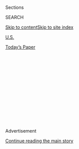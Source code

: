 <div id="app">

<div>

<div>

<div>

<div class="NYTAppHideMasthead css-1q2w90k e1suatyy0">

<div class="section css-ui9rw0 e1suatyy2">

<div class="css-eph4ug er09x8g0">

<div class="css-6n7j50">

</div>

<span class="css-1dv1kvn">Sections</span>

<div class="css-10488qs">

<span class="css-1dv1kvn">SEARCH</span>

</div>

[Skip to content](#site-content)[Skip to site
index](#site-index)

</div>

<div id="masthead-section-label" class="css-1wr3we4 eaxe0e00">

[U.S.](https://www.nytimes3xbfgragh.onion/section/us)

</div>

<div class="css-10698na e1huz5gh0">

</div>

</div>

<div id="masthead-bar-one" class="section hasLinks css-15hmgas e1csuq9d3">

<div class="css-uqyvli e1csuq9d0">

</div>

<div class="css-1uqjmks e1csuq9d1">

</div>

<div class="css-9e9ivx">

[](https://myaccount.nytimes3xbfgragh.onion/auth/login?response_type=cookie&client_id=vi)

</div>

<div class="css-1bvtpon e1csuq9d2">

[Today’s
Paper](https://www.nytimes3xbfgragh.onion/section/todayspaper)

</div>

</div>

</div>

</div>

<div data-aria-hidden="false">

<div id="site-content" data-role="main">

<div>

<div class="css-1aor85t" style="opacity:0.000000001;z-index:-1;visibility:hidden">

<div class="css-1hqnpie">

<div class="css-epjblv">

<span class="css-17xtcya">[U.S.](/section/us)</span><span class="css-x15j1o">|</span><span class="css-fwqvlz">Chicago
Police and Federal Agents to Team Up on Gun
Violence</span>

</div>

<div class="css-k008qs">

<div class="css-1iwv8en">

<span class="css-18z7m18"></span>

<div>

</div>

</div>

<span class="css-1n6z4y">https://nyti.ms/2ttTaJE</span>

<div class="css-1705lsu">

<div class="css-4xjgmj">

<div class="css-4skfbu" data-role="toolbar" data-aria-label="Social Media Share buttons, Save button, and Comments Panel with current comment count" data-testid="share-tools">

  - 
  - 
  - 
  - 
    
    <div class="css-6n7j50">
    
    </div>

  - 

</div>

</div>

</div>

</div>

</div>

</div>

<div id="NYT_TOP_BANNER_REGION" class="css-13pd83m">

</div>

<div id="top-wrapper" class="css-1sy8kpn">

<div id="top-slug" class="css-l9onyx">

Advertisement

</div>

[Continue reading the main
story](#after-top)

<div class="ad top-wrapper" style="text-align:center;height:100%;display:block;min-height:250px">

<div id="top" class="place-ad" data-position="top" data-size-key="top">

</div>

</div>

<div id="after-top">

</div>

</div>

<div id="sponsor-wrapper" class="css-1hyfx7x">

<div id="sponsor-slug" class="css-19vbshk">

Supported by

</div>

[Continue reading the main
story](#after-sponsor)

<div id="sponsor" class="ad sponsor-wrapper" style="text-align:center;height:100%;display:block">

</div>

<div id="after-sponsor">

</div>

</div>

<div class="css-1vkm6nb ehdk2mb0">

# Chicago Police and Federal Agents to Team Up on Gun Violence

</div>

<div class="css-79elbk" data-testid="photoviewer-wrapper">

<div class="css-z3e15g" data-testid="photoviewer-wrapper-hidden">

</div>

<div class="css-1a48zt4 ehw59r15" data-testid="photoviewer-children">

![<span class="css-16f3y1r e13ogyst0" data-aria-hidden="true">Police
officers from Chicago’s Second District at an outdoor roll call in
May.</span><span class="css-cnj6d5 e1z0qqy90" itemprop="copyrightHolder"><span class="css-1ly73wi e1tej78p0">Credit...</span><span><span>Joshua
Lott for The New York
Times</span></span></span>](https://static01.graylady3jvrrxbe.onion/images/2017/07/01/us/01Chicago/01Chicago-articleLarge-v3.jpg?quality=75&auto=webp&disable=upscale)

</div>

</div>

<div class="css-xt80pu e12qa4dv0">

<div class="css-18e8msd">

<div class="css-vp77d3 epjyd6m0">

<div class="css-1baulvz">

By [<span class="css-1baulvz last-byline" itemprop="name">Mitch
Smith</span>](http://www.nytimes3xbfgragh.onion/by/mitch-smith)

</div>

</div>

  - June 30,
    2017

  - 
    
    <div class="css-4xjgmj">
    
    <div class="css-d8bdto" data-role="toolbar" data-aria-label="Social Media Share buttons, Save button, and Comments Panel with current comment count" data-testid="share-tools">
    
      - 
      - 
      - 
      - 
        
        <div class="css-6n7j50">
        
        </div>
    
      - 
    
    </div>
    
    </div>

</div>

</div>

<div class="section meteredContent css-1r7ky0e" name="articleBody" itemprop="articleBody">

<div class="css-1fanzo5 StoryBodyCompanionColumn">

<div class="css-53u6y8">

CHICAGO — As a candidate, Donald J. Trump frequently mentioned the
shootings that claim hundreds of lives here each year. As a new
president, he threatened on Twitter to [“send in the
Feds\!”](https://twitter.com/realdonaldtrump/status/824080766288228352?lang=en)
if the local authorities did not stop the “carnage.” Five months later,
Mr. Trump had another message about the city, as officials here
announced a program that deploys more federal agents to address the
city’s gun crime.

“Crime and killings in Chicago have reached such epidemic proportions
that I am sending in Federal help,” Mr. Trump [wrote Friday morning on
Twitter](https://twitter.com/realDonaldTrump/status/880739852286918656).

His post preceded an official announcement on Friday of the Chicago
Crime Gun Strike Force, comprising agents from the Bureau of Alcohol,
Tobacco, Firearms and Explosives, as well as prosecutors, Chicago police
officers and Illinois state troopers. The team will include about 20
A.T.F. agents and about 20 members of the Chicago Police Department, and
it was described by the federal authorities as the first permanent unit
of its kind in the country.

“Their sole responsibility will be to fight gun crime in the city of
Chicago,” said Special Agent Tim Jones of the A.T.F., the team’s
commander. “Our hope is that with more agents here, there will be more
cases recommended for prosecution.”

</div>

</div>

<div class="css-1fanzo5 StoryBodyCompanionColumn">

<div class="css-53u6y8">

Yet some in Chicago — where more than 760 people were killed last year,
the most of any American city — were skeptical about how much influence
a few dozen more investigators would have.

Chicago has a tense relationship with the president. Last year, a large
protest scuttled Mr. Trump’s plans for a campaign rally in the city,
where his surname is emblazoned on a downtown skyscraper. Mayor Rahm
Emanuel has frequently criticized the president’s policies, while also
saying at times that he would welcome more federal law enforcement.

“Apparently this morning the president saw fit to take a brief break
from attacking journalists on Twitter to attack one particular major
U.S. city instead,” said a spokesman for Mr. Emanuel, Adam Collins. “If
the president was as interested in taking action on public safety as he
is in tweeting about it, we would have seen these resources months ago.”

Chicago officials have long advocated stricter gun laws as a way to
reduce shootings. A White House spokeswoman, Sarah Huckabee Sanders,
speaking during an off-air briefing on Friday, was asked if part of the
increase in crime was part of a larger “gun control problem” that could
be dealt with through a change in firearms laws.

“I think that the problem there, pretty clearly, it’s a crime problem,”
she said. “I think that crime is probably driven more by morality than
anything else. So I think this is a law enforcement issue.”

</div>

</div>

<div class="css-1fanzo5 StoryBodyCompanionColumn">

<div class="css-53u6y8">

But some here suggested that the president’s efforts were unlikely to
yield significant results. Representative Danny K. Davis, Democrat of
Illinois, said Mr. Trump should be increasing funding for social service
programs, and cautioned, “I don’t think we’re going to be able to police
ourselves out of the violence.”

“The way you’d really do that is change people’s attitudes, change their
minds, change the approach to life,” said Mr. Davis, whose teenage
grandson was shot and killed in Chicago last year. “I don’t think the
A.T.F. will do much in terms of the violence or the crime.”

Shari Runner, the president of the Chicago Urban League, said the A.T.F.
collaboration could be helpful, even though she said she had doubts
about the president’s motives.

If it “reduces the amount of guns flowing into the city, I’m all for it;
let’s do it,” Ms. Runner said. “But it’s not because the president all
of a sudden decided he was going to send the feds in. That’s a lot of
hype and hyperbole.”

In February, the A.T.F. announced it would send more agents to Chicago.
This week, police officials said the bureau was stationing a mobile
ballistics lab in the city for part of the summer, when violence here
traditionally peaks. But the practical effect remains unclear.

“Six months ago, we made it clear that we would welcome additional
federal support, and six months later, we appreciate the 20 new A.T.F.
agents that are now arriving,” Mr. Collins said. “But the progress
C.P.D. has made this year has happened without any of the new resources
from the federal government we requested.”

Through Friday, 1,360 shootings had been reported in the city, about 200
fewer than during the same period in 2016. The number of criminal
homicides — 320 so far in 2017, compared with 322 at this point last
year — has hardly changed.

</div>

</div>

<div class="css-1fanzo5 StoryBodyCompanionColumn">

<div class="css-53u6y8">

The A.T.F. and other federal law enforcement agencies already have large
field offices in Chicago and have frequently partnered with the local
police on investigations. Chicago police officials said the new unit
would focus on preventing illegally possessed guns from flowing through
the city and on targeting people repeatedly involved in gun crimes, both
of which have long been cited as drivers of the violence. The unit is
also intended to team up front-line law enforcement officers with state
and federal prosecutors.

Anthony Riccio, the chief of the Police Department’s Bureau of Organized
Crime, said the new team would “significantly help our efforts to trace
and stop the flow of illegal guns,” including over the Independence Day
weekend, often one of the city’s most violent.

But police leaders also acknowledged the unit’s limitations. Kevin
Navarro, Chicago’s first deputy police superintendent, said that
“preventing crime and reducing gun violence won’t be solved by one
strategy.”

</div>

</div>

</div>

<div>

</div>

<div>

</div>

<div>

</div>

<div>

<div id="bottom-wrapper" class="css-1ede5it">

<div id="bottom-slug" class="css-l9onyx">

Advertisement

</div>

[Continue reading the main
story](#after-bottom)

<div id="bottom" class="ad bottom-wrapper" style="text-align:center;height:100%;display:block;min-height:90px">

</div>

<div id="after-bottom">

</div>

</div>

</div>

</div>

</div>

## Site Index

<div>

</div>

## Site Information Navigation

  - [© <span>2020</span> <span>The New York Times
    Company</span>](https://help.nytimes3xbfgragh.onion/hc/en-us/articles/115014792127-Copyright-notice)

<!-- end list -->

  - [NYTCo](https://www.nytco.com/)
  - [Contact
    Us](https://help.nytimes3xbfgragh.onion/hc/en-us/articles/115015385887-Contact-Us)
  - [Work with us](https://www.nytco.com/careers/)
  - [Advertise](https://nytmediakit.com/)
  - [T Brand Studio](http://www.tbrandstudio.com/)
  - [Your Ad
    Choices](https://www.nytimes3xbfgragh.onion/privacy/cookie-policy#how-do-i-manage-trackers)
  - [Privacy](https://www.nytimes3xbfgragh.onion/privacy)
  - [Terms of
    Service](https://help.nytimes3xbfgragh.onion/hc/en-us/articles/115014893428-Terms-of-service)
  - [Terms of
    Sale](https://help.nytimes3xbfgragh.onion/hc/en-us/articles/115014893968-Terms-of-sale)
  - [Site
    Map](https://spiderbites.nytimes3xbfgragh.onion)
  - [Help](https://help.nytimes3xbfgragh.onion/hc/en-us)
  - [Subscriptions](https://www.nytimes3xbfgragh.onion/subscription?campaignId=37WXW)

</div>

</div>

</div>

</div>

